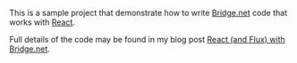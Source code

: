 This is a sample project that demonstrate how to write [Bridge.net](http://bridge.net/) code that works with [React](https://facebook.github.io/react/).

Full details of the code may be found in my blog post [React (and Flux) with Bridge.net](http://www.productiverage.com/react-and-flux-with-bridgenet).